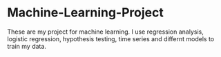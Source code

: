 # Machine-Learning-Project
These are my project for machine learning. 
I use regression analysis, logistic regression, hypothesis testing, time series and differnt models to train my data.

